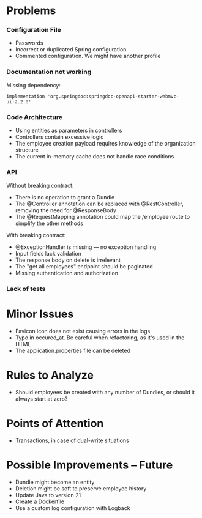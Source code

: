 # Problems
### Configuration File
- Passwords
- Incorrect or duplicated Spring configuration
- Commented configuration. We might have another profile

### Documentation not working

Missing dependency:

```
implementation 'org.springdoc:springdoc-openapi-starter-webmvc-ui:2.2.0'
```

### Code Architecture
- Using entities as parameters in controllers
- Controllers contain excessive logic
- The employee creation payload requires knowledge of the organization structure
- The current in-memory cache does not handle race conditions

### API

Without breaking contract:
- There is no operation to grant a Dundie
- The @Controller annotation can be replaced with @RestController, removing the need for @ResponseBody
- The @RequestMapping annotation could map the /employee route to simplify the other methods

With breaking contract:
- @ExceptionHandler is missing — no exception handling
- Input fields lack validation
- The response body on delete is irrelevant
- The "get all employees" endpoint should be paginated
- Missing authentication and authorization

### Lack of tests

# Minor Issues
- Favicon icon does not exist causing errors in the logs
- Typo in occured_at. Be careful when refactoring, as it's used in the HTML
- The application.properties file can be deleted

# Rules to Analyze
- Should employees be created with any number of Dundies, or should it always start at zero?

# Points of Attention
- Transactions, in case of dual-write situations

# Possible Improvements – Future
- Dundie might become an entity
- Deletion might be soft to preserve employee history
- Update Java to version 21
- Create a Dockerfile
- Use a custom log configuration with Logback